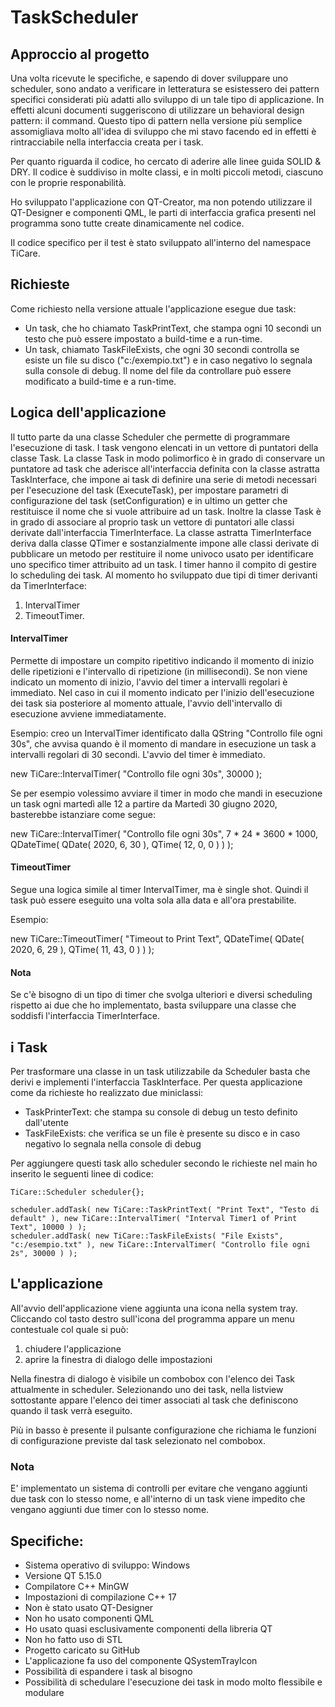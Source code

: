 # TaskScheduler

## Approccio al progetto
Una volta ricevute le specifiche, e sapendo di dover sviluppare uno scheduler, sono andato a verificare in letteratura se esistessero dei pattern specifici considerati più adatti allo sviluppo di un tale tipo di applicazione. In effetti alcuni documenti suggeriscono di utilizzare un behavioral design pattern: il command. Questo tipo di pattern nella versione più semplice assomigliava molto all'idea di sviluppo che mi stavo facendo ed in effetti è rintracciabile nella interfaccia creata per i task.

Per quanto riguarda il codice, ho cercato di aderire alle linee guida SOLID & DRY. Il codice è suddiviso in molte classi, e in molti piccoli metodi, ciascuno con le proprie responabilità.

Ho sviluppato l'applicazione con QT-Creator, ma non potendo utilizzare il QT-Designer e componenti QML, le parti di interfaccia grafica presenti nel programma sono tutte create dinamicamente nel codice.

Il codice specifico per il test è stato sviluppato all'interno del namespace TiCare.

## Richieste
Come richiesto nella versione attuale l'applicazione esegue due task:
 - Un task, che ho chiamato TaskPrintText, che stampa ogni 10 secondi un testo che può essere impostato a build-time e a run-time.
 - Un task, chiamato TaskFileExists, che ogni 30 secondi controlla se esiste un file su disco ("c:/exempio.txt") e in caso negativo lo segnala sulla console di debug. Il nome del file da controllare può essere modificato a build-time e a run-time.
 
## Logica dell'applicazione
Il tutto parte da una classe Scheduler che permette di programmare l'esecuzione di task. I task vengono elencati in un vettore di puntatori della classe Task.
La classe Task in modo polimorfico è in grado di conservare un puntatore ad task che aderisce all'interfaccia definita con la classe astratta TaskInterface, che impone ai task di definire una serie di metodi  necessari per l'esecuzione del task (ExecuteTask), per impostare parametri di configurazione del task (setConfiguration) e in ultimo un getter che restituisce il nome che si vuole attribuire ad un task. Inoltre la classe Task è in grado di associare al proprio task un vettore di puntatori alle classi derivate dall'interfaccia TimerInterface. La classe astratta TimerInterface deriva dalla classe QTimer e sostanzialmente impone alle classi derivate di pubblicare un metodo per restituire il nome univoco usato per identificare uno specifico timer attribuito ad un task. I timer hanno il compito di gestire lo scheduling dei task.
Al momento ho sviluppato due tipi di timer derivanti da TimerInterface:
1) IntervalTimer
2) TimeoutTimer.

#### IntervalTimer
Permette di impostare un compito ripetitivo indicando il momento di inizio delle ripetizioni e l'intervallo di ripetizione (in millisecondi).
Se non viene indicato un momento di inizio, l'avvio del timer a intervalli regolari è immediato.
Nel caso in cui il momento indicato per l'inizio dell'esecuzione dei task sia posteriore al momento attuale, l'avvio dell'intervallo di esecuzione avviene immediatamente.

Esempio: creo un IntervalTimer identificato dalla QString "Controllo file ogni 30s", che avvisa quando è il momento di mandare in esecuzione un task a intervalli regolari di 30 secondi. L'avvio del timer è immediato.

new TiCare::IntervalTimer( "Controllo file ogni 30s", 30000 );

Se per esempio volessimo avviare il timer in modo che mandi in esecuzione un task ogni martedì alle 12 a partire da Martedì 30 giugno 2020, basterebbe istanziare come segue:

new TiCare::IntervalTimer( "Controllo file ogni 30s", 7 * 24 * 3600 * 1000, QDateTime( QDate( 2020, 6, 30 ), QTime( 12, 0, 0 ) ) );


#### TimeoutTimer
Segue una logica simile al timer IntervalTimer, ma è single shot. Quindi il task può essere eseguito una volta sola alla data e all'ora prestabilite.

Esempio:

new TiCare::TimeoutTimer( "Timeout to Print Text", QDateTime( QDate( 2020, 6, 29 ), QTime( 11, 43, 0 ) ) );

#### Nota
Se c'è bisogno di un tipo di timer che svolga ulteriori e diversi scheduling rispetto ai due che ho implementato, basta sviluppare una classe che soddisfi l'interfaccia TimerInterface.


## i Task
Per trasformare una classe in un task utilizzabile da Scheduler basta che derivi e implementi l'interfaccia TaskInterface.
Per questa applicazione come da richieste ho realizzato due miniclassi:

- TaskPrinterText: che stampa su console di debug un testo definito dall'utente
- TaskFileExists: che verifica se un file è presente su disco e in caso negativo lo segnala nella console di debug

Per aggiungere questi task allo scheduler secondo le richieste nel main ho inserito le seguenti linee di codice:

    TiCare::Scheduler scheduler{};

    scheduler.addTask( new TiCare::TaskPrintText( "Print Text", "Testo di default" ), new TiCare::IntervalTimer( "Interval Timer1 of Print Text", 10000 ) );
    scheduler.addTask( new TiCare::TaskFileExists( "File Exists", "c:/esempio.txt" ), new TiCare::IntervalTimer( "Controllo file ogni 2s", 30000 ) );

## L'applicazione
All'avvio dell'applicazione viene aggiunta una icona nella system tray. Cliccando col tasto destro sull'icona del programma appare un menu contestuale col quale si può:

1) chiudere l'applicazione
2) aprire la finestra di dialogo delle impostazioni

Nella finestra di dialogo è visibile un combobox con l'elenco dei Task attualmente in scheduler. Selezionando uno dei task, nella listview sottostante appare l'elenco dei timer associati al task che definiscono quando il task verrà eseguito.

Più in basso è presente il pulsante configurazione che richiama le funzioni di configurazione previste dal task selezionato nel combobox.

### Nota
E' implementato un sistema di controlli per evitare che vengano aggiunti due task con lo stesso nome, e all'interno di un task viene impedito che vengano aggiunti due timer con lo stesso nome.


## Specifiche:

- Sistema operativo di sviluppo: Windows
- Versione QT 5.15.0
- Compilatore C++ MinGW
- Impostazioni di compilazione C++ 17
- Non è stato usato QT-Designer
- Non ho usato componenti QML
- Ho usato quasi esclusivamente componenti della libreria QT
- Non ho fatto uso di STL
- Progetto caricato su GitHub
- L'applicazione fa uso del componente QSystemTrayIcon
- Possibilità di espandere i task al bisogno
- Possibilità di schedulare l'esecuzione dei task in modo molto flessibile e modulare
